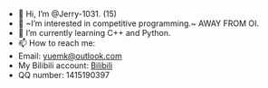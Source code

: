- 👋 Hi, I’m @Jerry-1031. (15)
- 👀 ~I’m interested in competitive programming.~ AWAY FROM OI.
- 🌱 I’m currently learning C++ and Python.
- 📫 How to reach me:
- Email: yuemk@outlook.com
- My Bilibili account: [Bilibili](https://space.bilibili.com/2140627187)
- QQ number: 1415190397

<!---
Jerry-1031/Jerry-1031 is a ✨ special ✨ repository because its `README.md` (this file) appears on your GitHub profile.
You can click the Preview link to take a look at your changes.
--->
